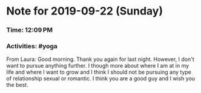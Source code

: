 # Note for 2019-09-22 (Sunday)
### Time: 12:09 PM
### Activities: #yoga

From Laura: Good morning.  Thank you again for last night. However,  I don't want to pursue anything further. I though more about where I am at in my life and where I want to grow and I think I should not be pursuing any type of relationship  sexual or romantic.  I think you are a good guy and I wish you the best.
